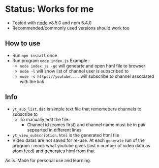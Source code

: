 # Status: Works for me

- Tested with [node](https://nodejs.org/en/) v8.5.0 and npm 5.4.0
- Recommended/commonly used versions should work too

## How to use
- Run `npm install` once
- Run program `node index.js` Example :
    - `node index.js -go` will genearte and open html file to browser
    - `node -l` will show list of channel user is subscribed to
    - `node -s https://youtube....` will subscribe to channel associated with the link

## Info
- `yt_sub_list.dat` is simple text file that rememebers channels to subscribe to
    - To manually edit the file:
        - Channel id (comes first) and channel name must be in pair sepearted in
          different lines
- `yt_view_subscription.html` is the generated html file
- Video datas are not saved for re-use. At each `generate` run of the program : reads what youtube gives (last n number of video data as atom feed) and generates html from that

As is. Made for personal use and learning.